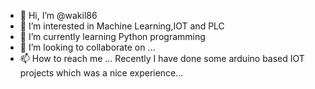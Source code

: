 - 👋 Hi, I’m @wakil86
- 👀 I’m interested in Machine Learning,IOT and PLC
- 🌱 I’m currently learning Python programming
- 💞️ I’m looking to collaborate on ...
- 📫 How to reach me ...
Recently I have done some arduino based IOT projects which was a nice experience...

<!---
wakil86/wakil86 is a ✨ special ✨ repository because its `README.md` (this file) appears on your GitHub profile.
You can click the Preview link to take a look at your changes.
--->
